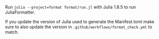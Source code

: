 Run `julia --project=format format/run.jl` with Julia 1.8.5 to run JuliaFormatter.

If you update the version of Julia used to generate the Manifest.toml make sure to also update the version in `.github/workflows/format_check.yml` to match.